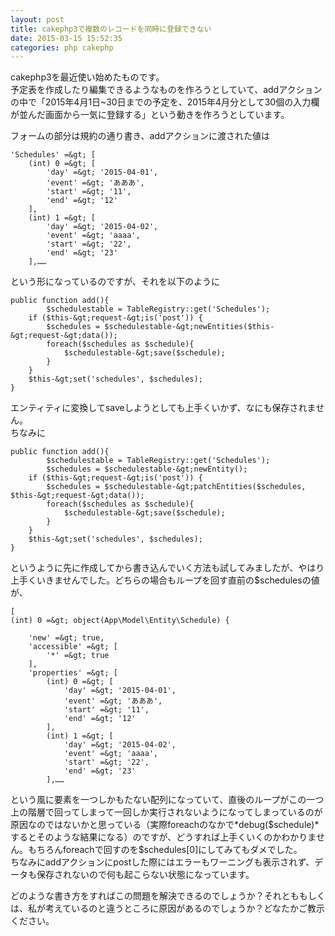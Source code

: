 ```yaml
---
layout: post
title: cakephp3で複数のレコードを同時に登録できない
date: 2015-03-15 15:52:35
categories: php cakephp
---
```

<p>cakephp3を最近使い始めたものです。<br>
予定表を作成したり編集できるようなものを作ろうとしていて、addアクションの中で「2015年4月1日~30日までの予定を、2015年4月分として30個の入力欄が並んだ画面から一気に登録する」という動きを作ろうとしています。</p>

<p>フォームの部分は規約の通り書き、addアクションに渡された値は</p>

```
'Schedules' =&gt; [
    (int) 0 =&gt; [
        'day' =&gt; '2015-04-01',
        'event' =&gt; 'あああ',
        'start' =&gt; '11',
        'end' =&gt; '12'
    ],
    (int) 1 =&gt; [
        'day' =&gt; '2015-04-02',
        'event' =&gt; 'aaaa',
        'start' =&gt; '22',
        'end' =&gt; '23'
    ],……
```

<p>という形になっているのですが、それを以下のように</p>

```
public function add(){
        $schedulestable = TableRegistry::get('Schedules');
    if ($this-&gt;request-&gt;is('post')) {
        $schedules = $schedulestable-&gt;newEntities($this-&gt;request-&gt;data());
        foreach($schedules as $schedule){
            $schedulestable-&gt;save($schedule);
        }
    }
    $this-&gt;set('schedules', $schedules);
}
```

<p>エンティティに変換してsaveしようとしても上手くいかず、なにも保存されません。<br>
ちなみに</p>

```
public function add(){
        $schedulestable = TableRegistry::get('Schedules');
        $schedules = $schedulestable-&gt;newEntity();
    if ($this-&gt;request-&gt;is('post')) {
        $schedules = $schedulestable-&gt;patchEntities($schedules, $this-&gt;request-&gt;data());
        foreach($schedules as $schedule){
            $schedulestable-&gt;save($schedule);
        }
    }
    $this-&gt;set('schedules', $schedules);
}
```

<p>というように先に作成してから書き込んでいく方法も試してみましたが、やはり上手くいきませんでした。どちらの場合もループを回す直前の$schedulesの値が、</p>

```
[
(int) 0 =&gt; object(App\Model\Entity\Schedule) {

    'new' =&gt; true,
    'accessible' =&gt; [
        '*' =&gt; true
    ],
    'properties' =&gt; [
        (int) 0 =&gt; [
            'day' =&gt; '2015-04-01',
            'event' =&gt; 'あああ',
            'start' =&gt; '11',
            'end' =&gt; '12'
        ],
        (int) 1 =&gt; [
            'day' =&gt; '2015-04-02',
            'event' =&gt; 'aaaa',
            'start' =&gt; '22',
            'end' =&gt; '23'
        ],……
```

<p>という風に要素を一つしかもたない配列になっていて、直後のループがこの一つ上の階層で回ってしまって一回しか実行されないようになってしまっているのが原因なのではないかと思っている（実際foreachのなかで*debug($schedule)*するとそのような結果になる）のですが、どうすれば上手くいくのかわかりません。もちろんforeachで回すのを$schedules[0]にしてみてもダメでした。<br>
ちなみにaddアクションにpostした際にはエラーもワーニングも表示されず、データも保存されないので何も起こらない状態になっています。</p>

<p>どのような書き方をすればこの問題を解決できるのでしょうか？それとももしくは、私が考えているのと違うところに原因があるのでしょうか？どなたかご教示ください。</p>
